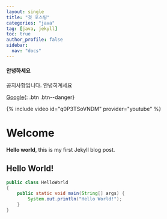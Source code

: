 ```yaml
---
layout: single
title: "첫 포스팅"
categories: "java"
tag: [java, jekyll]
toc: true
author_profile: false
sidebar:
  nav: "docs"
---
```


<div class="notice notice--primary">
	<h4>안녕하세요</h4>
	공지사항입니다.
	안녕히계세요
</div>

[Google](https://google.com){: .btn .btn--danger}

{% include video id="q0P3TSoVNDM" provider="youtube" %}

# Welcome

**Hello world**, this is my first Jekyll blog post.

## Hello World!

```java
public class HelloWorld
{
	public static void main(String[] args) {
		System.out.println("Hello World!");
	}
}
```
